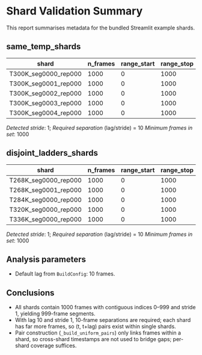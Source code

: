# Shard Validation Summary
This report summarises metadata for the bundled Streamlit example shards.
## same_temp_shards
| shard | n_frames | range_start | range_stop | first_index | last_index | stride | contiguous_length |
|---|---|---|---|---|---|---|---|
| T300K_seg0000_rep000 | 1000 | 0 | 1000 | 0 | 999 | 1 | 999 |
| T300K_seg0001_rep000 | 1000 | 0 | 1000 | 0 | 999 | 1 | 999 |
| T300K_seg0002_rep000 | 1000 | 0 | 1000 | 0 | 999 | 1 | 999 |
| T300K_seg0003_rep000 | 1000 | 0 | 1000 | 0 | 999 | 1 | 999 |
| T300K_seg0004_rep000 | 1000 | 0 | 1000 | 0 | 999 | 1 | 999 |
*Detected stride*: 1; *Required separation* (lag/stride) = 10
*Minimum frames in set*: 1000

## disjoint_ladders_shards
| shard | n_frames | range_start | range_stop | first_index | last_index | stride | contiguous_length |
|---|---|---|---|---|---|---|---|
| T268K_seg0000_rep000 | 1000 | 0 | 1000 | 0 | 999 | 1 | 999 |
| T268K_seg0001_rep000 | 1000 | 0 | 1000 | 0 | 999 | 1 | 999 |
| T284K_seg0000_rep000 | 1000 | 0 | 1000 | 0 | 999 | 1 | 999 |
| T320K_seg0000_rep000 | 1000 | 0 | 1000 | 0 | 999 | 1 | 999 |
| T336K_seg0000_rep000 | 1000 | 0 | 1000 | 0 | 999 | 1 | 999 |
*Detected stride*: 1; *Required separation* (lag/stride) = 10
*Minimum frames in set*: 1000

## Analysis parameters
- Default lag from `BuildConfig`: 10 frames.

## Conclusions
- All shards contain 1000 frames with contiguous indices 0–999 and stride 1, yielding 999-frame segments.
- With lag 10 and stride 1, 10-frame separations are required; each shard has far more frames, so (t, t+lag) pairs exist within single shards.
- Pair construction (`_build_uniform_pairs`) only links frames within a shard, so cross-shard timestamps are not used to bridge gaps; per-shard coverage suffices.
